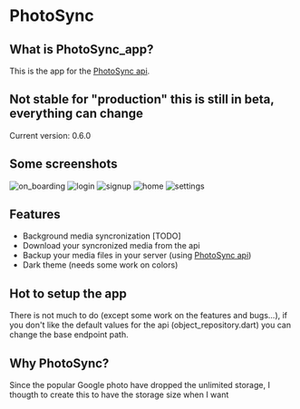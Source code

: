 # PhotoSync
## What is PhotoSync_app?

This is the app for the [PhotoSync api](https://github.com/leopi99/photoSync_api).

## Not stable for "production" this is still in beta, everything can change
Current version: 0.6.0

## Some screenshots

![on_boarding](screenshot/on_boarding01.png "On boarding")
![login](screenshot/login.png "Login")
![signup](screenshot/signup.png "Sign up")
![home](screenshot/home.png "Homepage")
![settings](screenshot/settings.png "Settings")

## Features

- Background media syncronization [TODO]
- Download your syncronized media from the api
- Backup your media files in your server (using [PhotoSync api](https://github.com/leopi99/photoSync_api))
- Dark theme (needs some work on colors)

## Hot to setup the app

There is not much to do (except some work on the features and bugs...), if you don't like the default values for the api (object_repository.dart) you can change the base endpoint path.

## Why PhotoSync?
Since the popular Google photo have dropped the unlimited storage, I thougth to create this to have the storage size when I want
